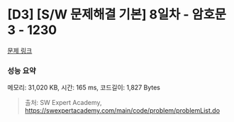 # [D3] [S/W 문제해결 기본] 8일차 - 암호문3 - 1230 

[문제 링크](https://swexpertacademy.com/main/code/problem/problemDetail.do?contestProbId=AV14zIwqAHwCFAYD) 

### 성능 요약

메모리: 31,020 KB, 시간: 165 ms, 코드길이: 1,827 Bytes



> 출처: SW Expert Academy, https://swexpertacademy.com/main/code/problem/problemList.do